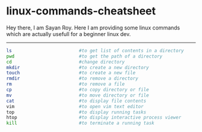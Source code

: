 linux-commands-cheatsheet
===============================

Hey there, I am Sayan Roy. Here I am providing some linux commands which are actually usefull for a beginner linux dev.

----
```bash
ls                         #to get list of contents in a directory
pwd                        #to get the path of a directory
cd                         #change directory
mkdir                      #to create a new directory
touch                      #to create a new file
rmdir                      #to remove a directory
rm                         #to remove a file
cp                         #to copy directory or file
mv                         #to move directory or file
cat                        #to display file contents
vim                        #to open vim text editor
top                        #to display running tasks
htop                       #to display interactive process viewer
kill                       #to terminate a running task
```

